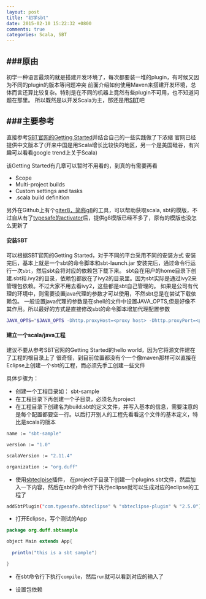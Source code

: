 ```yaml
---
layout: post
title: "初学sbt"
date: 2015-02-10 15:22:32 +0800
comments: true
categories: Scala, SBT
---
```


###原由
---
初学一种语言最烦的就是搭建开发环境了，每次都要装一堆的plugin，有时候又因为不同的plugin的版本等问题冲突
前面介绍如何使用Maven来搭建开发环境，总体而言还算比较复杂。特别是在不同的机器上竟然有些plugin不可用，也不知道问题在那里。
所以既然是以开发Scala为主，那还是用[SBT](http://scala-sbt.org)吧


###主要参考
---
直接参考[SBT官网的Getting Started](http://www.scala-sbt.org/0.13/tutorial/index.html)并结合自己的一些实践做了下浓缩
官网已经提供中文版本了(开来中国是用Scala增长比较快的地区，另一个是美国硅谷，有兴趣可以看看google trend上关于Scala)

该Getting Started有几章可以暂时不用看的，到真的有需要再看
- Scope
- Multi-project builds
- Custom settings and tasks
- .scala build definition

另外在Github上有个[giter8，简称g8](https://github.com/n8han/giter8)的工具，可以帮助获取scala, sbt的模版，不过自从有了[typesafe的activator](http://typesafe.com/get-started)后，提供g8模版已经不多了，原有的模版也没怎么更新了

#### 安装SBT
可以根据SBT官网的Getting Started，对于不同的平台采用不同的安装方式
安装完后，基本上就是一个sbt的命令脚本和sbt-launch.jar
安装完后，通过命令行运行一次`sbt`，然后sbt会将对应的依赖包下载下来。
sbt会在用户的home目录下创建.sbt和.ivy2的目录，依赖包都放在了ivy2的目录里。因为sbt实际是通过ivy2来管理包依赖。不过大家不用去看ivy2，这些都是sbt自己管理的。
如果是公司有代理的环境中，则需要设置java代理的参数才可以使用，不然sbt总是在尝试下载依赖包。
一般设置java代理的参数是在shell的文件中设置JAVA_OPTS,但是好像不其作用。所以最好的方式是直接修改sbt的命令脚本增加代理配置参数

``` sh
JAVA_OPTS="$JAVA_OPTS -Dhttp.proxyHost=<proxy host> -Dhttp.proxyPort=<proxy port> -Dhttps.proxyHost=<proxy host> -Dhttps.proxyPort=<proxy port>"
```

#### 建立一个scala/java工程
建议不要从参考SBT官网的Getting Started的hello world，因为它将源文件建在了工程的根目录上了
很奇怪，到目前位置都没有个一个像maven那样可以直接在Eclipse上创建一个sbt的工程，而必须先手工创建一些文件

具体步骤为：

- 创建一个工程目录如： sbt-sample
- 在工程目录下再创建一个子目录，必须名为project
- 在工程目录下创建名为build.sbt的定义文件，并写入基本的信息，需要注意的是每个配置都要空一行。以后打开别人的工程先看看这个文件的基本定义，特比是scala的版本

``` sh
name := "sbt-sample"

version := "1.0"

scalaVersion := "2.11.4"

organization := "org.duff"
```
- 使用[sbteclpise](https://github.com/typesafehub/sbteclipse)插件， 在project子目录下创建一个plugins.sbt文件，然后加入一下内容，然后在sbt的命令行下执行eclipse就可以生成对应的eclipse的工程了

``` sh
addSbtPlugin("com.typesafe.sbteclipse" % "sbteclipse-plugin" % "2.5.0")
```

- 打开Eclipse，写个测试的App

``` java
package org.duff.sbtsample

object Main extends App{
  
  println("this is a sbt sample")

}

```

- 在sbt命令行下执行`compile`，然后`run`就可以看到对应的输入了

- 设置包依赖


